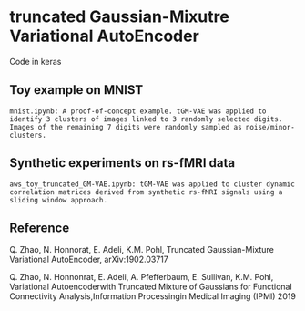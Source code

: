 # truncated Gaussian-Mixutre Variational AutoEncoder
Code in keras

## Toy example on MNIST
	mnist.ipynb: A proof-of-concept example. tGM-VAE was applied to identify 3 clusters of images linked to 3 randomly selected digits. Images of the remaining 7 digits were randomly sampled as noise/minor-clusters.

## Synthetic experiments on rs-fMRI data
	aws_toy_truncated_GM-VAE.ipynb: tGM-VAE was applied to cluster dynamic correlation matrices derived from synthetic rs-fMRI signals using a sliding window approach.
	
## Reference

Q. Zhao, N. Honnorat, E. Adeli, K.M. Pohl, Truncated Gaussian-Mixture Variational AutoEncoder, arXiv:1902.03717

Q. Zhao, N. Honnonrat, E. Adeli, A. Pfefferbaum, E. Sullivan, K.M. Pohl, Variational Autoencoderwith Truncated Mixture of Gaussians for Functional Connectivity Analysis,Information Processingin Medical Imaging (IPMI) 2019

		
